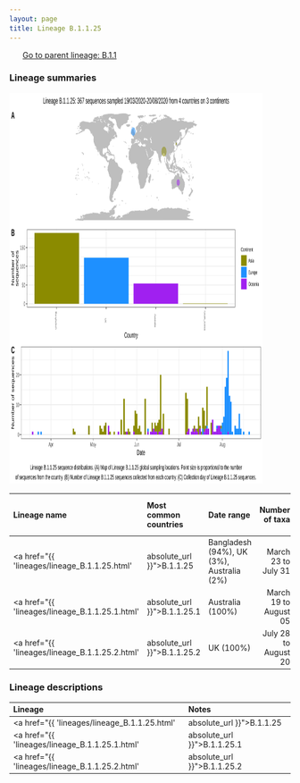 ```yaml
---
layout: page
title: Lineage B.1.1.25
---
```




<p>
<ul class="actions small">
	 <a href="{{ 'lineages/lineage_B.1.1.1.html' | absolute_url }}" class="button special fit">Go to parent lineage: B.1.1</a>
</ul>
</p>
<h3> Lineage summaries</h3>

<img src="../assets/images/B.1.1.25.svg" alt="B.1.1.25 lineage summary figure" width="90%" height="700px" />


| Lineage name | Most common countries | Date range | Number of taxa |  Days since last sampling | Known Travel | Recall value |
|:-----|:-----|:-------|-------:|-------:|:---------|--------:|
| <a href="{{ 'lineages/lineage_B.1.1.25.html' | absolute_url }}">B.1.1.25</a> | Bangladesh (94%), UK (3%), Australia (2%) | March 23 to July 31 | 201 | 22 |  | 0.97 |
| <a href="{{ 'lineages/lineage_B.1.1.25.1.html' | absolute_url }}">B.1.1.25.1</a> | Australia (100%) | March 19 to August 05 | 49 | 17 |  | 0.98 |
| <a href="{{ 'lineages/lineage_B.1.1.25.2.html' | absolute_url }}">B.1.1.25.2</a> | UK (100%) | July 28 to August 20 | 117 | 2 |  | 1.0 |

<h3>Lineage descriptions</h3>

| Lineage | Notes |
|:-----|:-----|
| <a href="{{ 'lineages/lineage_B.1.1.25.html' | absolute_url }}">B.1.1.25</a> | Bangladesh lineage |
| <a href="{{ 'lineages/lineage_B.1.1.25.1.html' | absolute_url }}">B.1.1.25.1</a> | Australian lineage |
| <a href="{{ 'lineages/lineage_B.1.1.25.2.html' | absolute_url }}">B.1.1.25.2</a> | UK lineage |

